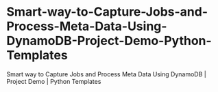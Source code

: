 # Smart-way-to-Capture-Jobs-and-Process-Meta-Data-Using-DynamoDB-Project-Demo-Python-Templates
Smart way to Capture Jobs and Process Meta Data Using DynamoDB | Project Demo | Python Templates
